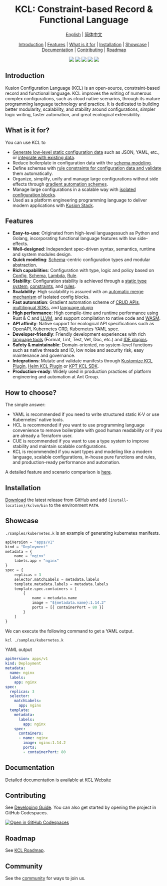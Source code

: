 <h1 align="center">KCL: Constraint-based Record & Functional Language</h1>

<p align="center">
<a href="./README.md">English</a> | <a href="./README-zh.md">简体中文</a>
</p>
<p align="center">
<a href="#introduction">Introduction</a> | <a href="#features">Features</a> | <a href="#what-is-it-for">What is it for</a> | <a href="#installation">Installation</a> | <a href="#showcase">Showcase</a> | <a href="#documentation">Documentation</a> | <a href="#contributing">Contributing</a> | <a href="#roadmap">Roadmap</a>
</p>

<p align="center">
  <img src="https://github.com/kcl-lang/kcl/workflows/release/badge.svg">
  <img src="https://img.shields.io/badge/PRs-welcome-brightgreen.svg?style=flat-square">
  <img src="https://coveralls.io/repos/github/kcl-lang/kcl/badge.svg">
  <img src="https://img.shields.io/github/release/kcl-lang/kcl.svg">
  <img src="https://img.shields.io/github/license/kcl-lang/kcl.svg">
</p>

## Introduction

Kusion Configuration Language (KCL) is an open-source, constraint-based record and functional language. KCL improves the writing of numerous complex configurations, such as cloud native scenarios, through its mature programming language technology and practice. It is dedicated to building better modularity, scalability, and stability around configurations, simpler logic writing, faster automation, and great ecological extensibility.

## What is it for?

You can use KCL to

+ [Generate low-level static configuration data](https://kcl-lang.io/docs/user_docs/guides/configuration) such as JSON, YAML, etc., or [integrate with existing data](https://kcl-lang.io/docs/user_docs/guides/data-integration).
+ Reduce boilerplate in configuration data with the [schema modeling](https://kcl-lang.io/docs/user_docs/guides/schema-definition).
+ Define schemas with [rule constraints for configuration data and validate](https://kcl-lang.io/docs/user_docs/guides/validation) them automatically.
+ Organize, simplify, unify and manage large configurations without side effects through [gradient automation schemes](https://kcl-lang.io/docs/user_docs/guides/automation).
+ Manage large configurations in a scalable way with [isolated configuration blocks](https://kcl-lang.io/docs/reference/lang/tour#config-operations).
+ Used as a platform engineering programming language to deliver modern applications with [Kusion Stack](https://kusionstack.io).

## Features

+ **Easy-to-use**: Originated from high-level languages ​​such as Python and Golang, incorporating functional language features with low side-effects.
+ **Well-designed**: Independent spec-driven syntax, semantics, runtime and system modules design.
+ **Quick modeling**: [Schema](https://kcl-lang.io/docs/reference/lang/tour#schema)-centric configuration types and modular abstraction.
+ **Rich capabilities**: Configuration with type, logic and policy based on [Config](https://kcl-lang.io/docs/reference/lang/tour#config-operations), [Schema](https://kcl-lang.io/docs/reference/lang/tour#schema), [Lambda](https://kcl-lang.io/docs/reference/lang/tour#function), [Rule](https://kcl-lang.io/docs/reference/lang/tour#rule).
+ **Stability**: Configuration stability is achieved through a [static type system](https://kcl-lang.io/docs/reference/lang/tour/#type-system), [constraints](https://kcl-lang.io/docs/reference/lang/tour/#validation), and [rules](https://kcl-lang.io/docs/reference/lang/tour#rule).
+ **Scalability**: High scalability is assured with an [automatic merge mechanism](https://kcl-lang.io/docs/reference/lang/tour/#-operators-1) of isolated config blocks.
+ **Fast automation**: Gradient automation scheme of [CRUD APIs](https://kcl-lang.io/docs/reference/lang/tour/#kcl-cli-variable-override), [multilingual SDKs](https://kcl-lang.io/docs/reference/xlang-api/overview), and [language plugin](https://github.com/kcl-lang/kcl-plugin)
+ **High performance**: High compile-time and runtime performance using Rust & C and [LLVM](https://llvm.org/), and support compilation to native code and [WASM](https://webassembly.org/).
+ **API affinity**: Native support for ecological API specifications such as [OpenAPI](https://github.com/kcl-lang/kcl-openapi), Kubernetes CRD, Kubernetes YAML spec.
+ **Developer-friendly**: Friendly development experiences with rich [language tools](https://kcl-lang.io/docs/tools/cli/kcl/) (Format, Lint, Test, Vet, Doc, etc.) and [IDE plugins](https://github.com/kcl-lang/vscode-kcl).
+ **Safety & maintainable**: Domain-oriented, no system-level functions such as native threads and IO, low noise and security risk, easy maintenance and governance.
+ **Integrations**: Mutate and validate manifests through [Kustomize KCL Plugin](https://github.com/kcl-lang/kustomize-kcl), [Helm KCL Plugin](https://github.com/kcl-lang/helm-kcl) or [KPT KCL SDK](https://github.com/kcl-lang/kpt-kcl-sdk).
+ **Production-ready**: Widely used in production practices of platform engineering and automation at Ant Group.

## How to choose?

The simple answer:

+ YAML is recommended if you need to write structured static K-V or use Kubernetes' native tools.
+ HCL is recommended if you want to use programming language convenience to remove boilerplate with good human readability or if you are already a Terraform user.
+ CUE is recommended if you want to use a type system to improve stability and maintain scalable configurations.
+ KCL is recommended if you want types and modeling like a modern language, scalable configurations, in-house pure functions and rules, and production-ready performance and automation.

A detailed feature and scenario comparison is [here](https://kcl-lang.io/docs/user_docs/getting-started/intro).

## Installation

[Download](https://github.com/kcl-lang/kcl/releases) the latest release from GitHub and add `{install-location}/kclvm/bin` to the environment `PATH`.

## Showcase

`./samples/kubernetes.k` is an example of generating kubernetes manifests.

```python
apiVersion = "apps/v1"
kind = "Deployment"
metadata = {
    name = "nginx"
    labels.app = "nginx"
}
spec = {
    replicas = 3
    selector.matchLabels = metadata.labels
    template.metadata.labels = metadata.labels
    template.spec.containers = [
        {
            name = metadata.name
            image = "${metadata.name}:1.14.2"
            ports = [{ containerPort = 80 }]
        }
    ]
}
```

We can execute the following command to get a YAML output.

```bash
kcl ./samples/kubernetes.k
```

YAML output

```yaml
apiVersion: apps/v1
kind: Deployment
metadata:
  name: nginx
  labels:
    app: nginx
spec:
  replicas: 3
  selector:
    matchLabels:
      app: nginx
  template:
    metadata:
      labels:
        app: nginx
    spec:
      containers:
      - name: nginx
        image: nginx:1.14.2
        ports:
        - containerPort: 80
```

## Documentation

Detailed documentation is available at [KCL Website](https://kcl-lang.io/)

## Contributing

See [Developing Guide](./docs/dev_guide/1.about_this_guide.md). You can also get started by opening the project in GitHub Codespaces.

[![Open in GitHub Codespaces](https://github.com/codespaces/badge.svg)](https://codespaces.new/kcl-lang/kcl)

## Roadmap

See [KCL Roadmap](https://github.com/kcl-lang/kcl/issues/29).

## Community

See the [community](https://github.com/kcl-lang/community) for ways to join us.
